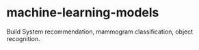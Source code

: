 # machine-learning-models
Build System recommendation, mammogram classification, object recognition.
